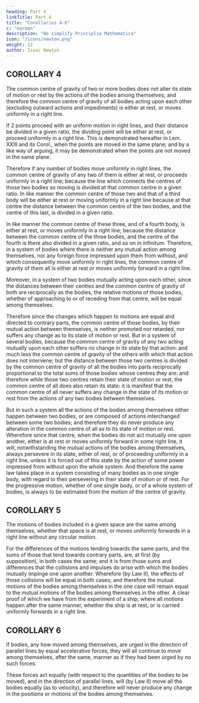 ```yaml
---
heading: Part 4
linkTitle: Part 4
title: "Corollaries 4-6"
c: "maroon"
description: "We simplify Principlia Mathematica"
icon: "/icons/newton.png"
weight: 12
author: Isaac Newton
---
```



## COROLLARY 4

The common centre of gravity of two or more bodies does not alter its state of motion or rest by the actions of the bodies among themselves; and therefore the common centre of gravity of all bodies acting upon each other (excluding outward actions and impediments) is either at rest, or moves uniformly in a right line.

If 2 points proceed with an uniform motion in right lines, and their distance be divided in a given ratio, the dividing point will be either at rest, or proceed uniformly in a right line. This is demonstrated hereafter in Lem. XXIII and its Corol., when the points are moved in the same plane; and by a like way of arguing, it may be demonstrated when the points are not moved in the same plane.

Therefore if any number of bodies move uniformly in right lines, the common centre of gravity of any two of them is either at rest, or proceeds uniformly in a right line; because the line which connects the centres of those two bodies so moving is divided at that common centre in a given ratio. In like manner the common centre of those two and that of a third body will be either at rest or moving uniformly in a right line because at that centre the distance between the common centre of the two bodies, and the centre of this last, is divided in a given ratio. 

In like manner the common centre of these three, and of a fourth body, is either at rest, or moves uniformly in a right line; because the distance between the common centre of the three bodies, and the centre of the fourth is there also divided in a given ratio, and so on in infinitum. Therefore, in a system of bodies where there is neither any mutual action among themselves, nor any foreign force impressed upon them from without, and which consequently move uniformly in right lines, the common centre of gravity of them all is either at rest or moves uniformly forward in a right line.

Moreover, in a system of two bodies mutually acting upon each other, since the distances between their centres and the common centre of gravity of both are reciprocally as the bodies, the relative motions of those bodies, whether of approaching to or of receding from that centre, will be equal among themselves. 

Therefore since the changes which happen to motions are equal and directed to contrary parts, the common centre of those bodies, by their mutual action between themselves, is neither promoted nor retarded, nor suffers any change as to its state of motion or rest. But in a system of several bodies, because the common centre of gravity of any two acting mutually upon each other suffers no change in its state by that action: and much less the common centre of gravity of the others with which that action does not intervene; but the distance between those two centres is divided by the common centre of gravity of all the bodies into parts reciprocally proportional to the total sums of those bodies whose centres they are: and therefore while those two centres retain their state of motion or rest, the common centre of all does also retain its state: it is manifest that the common centre of all never suffers any change in the state of its motion or rest from the actions of any two bodies between themselves. 

But in such a system all the actions of the bodies among themselves either happen between two bodies, or are composed of actions interchanged between some two bodies; and therefore they do never produce any alteration in the common centre of all as to its state of motion or rest. Wherefore since that centre, when the bodies do not act mutually one upon another, either is at rest or moves uniformly forward in some right line, it will, notwithstanding the mutual actions of the bodies among themselves, always persevere in its state, either of rest, or of proceeding uniformly in a right line, unless it is forced out of this state by the action of some power impressed from without upon the whole system. And therefore the same law takes place in a system consisting of many bodies as in one single body, with regard to their persevering in their state of motion or of rest. For the progressive motion, whether of one single body, or of a whole system of bodies, is always to be estimated from the motion of the centre of gravity.


## COROLLARY 5

The motions of bodies included in a given space are the same among themselves, whether that space is at rest, or moves uniformly forwards in a right line without any circular motion.

For the differences of the motions tending towards the same parts, and the sums of those that tend towards contrary parts, are, at first (by supposition), in both cases the same; and it is from those sums and differences that the collisions and impulses do arise with which the bodies mutually impinge one upon another. Wherefore (by Law II), the effects of those collisions will be equal in both cases; and therefore the mutual motions of the bodies among themselves in the one case will remain equal to the mutual motions of the bodies among themselves in the other. A clear proof of which we have from the experiment of a ship; where all motions happen after the same manner, whether the ship is at rest, or is carried uniformly forwards in a right line.



## COROLLARY 6

If bodies, any how moved among themselves, are urged in the direction of parallel lines by equal accelerative forces, they will all continue to move among themselves, after the same, manner as if they had been urged by no such forces.


These forces act equally (with respect to the quantities of the bodies to be moved), and in the direction of parallel lines, will (by Law II) move all the bodies equally (as to velocity), and therefore will never produce any change in the positions or motions of the bodies among themselves.

